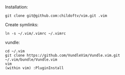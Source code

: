 Installation:

    git clone git@github.com:childoftv/vim.git .vim
 
Create symlinks:

    ln -s ~/.vim/.vimrc ~/.vimrc

vundle:

    cd ~/.vim
    git clone https://github.com/VundleVim/Vundle.vim.git ~/.vim/bundle/Vundle.vim
    vim
    (within vim) :PluginInstall
